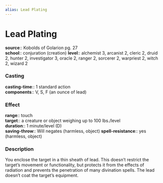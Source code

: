 ```yaml
---
alias: Lead Plating
---
```


# Lead Plating 

**source**:: Kobolds of Golarion pg. 27  
**school**:: conjuration (creation)
**level**:: alchemist 3, arcanist 2, cleric 2, druid 2, hunter 2, investigator 3, oracle 2, ranger 2, sorcerer 2, warpriest 2, witch 2, wizard 2

### Casting 

**casting-time**:: 1 standard action  
**components**:: V, S, F (an ounce of lead)

### Effect 

**range**:: touch  
**target**:: a creature or object weighing up to 100 lbs./level  
**duration**:: 1 minute/level (D)  
**saving-throw**:: Will negates (harmless, object)
**spell-resistance**:: yes (harmless, object)

### Description 

You enclose the target in a thin sheath of lead. This doesn’t restrict the target’s movement or functionality, but protects it from the effects of radiation and prevents the penetration of many divination spells. The lead doesn’t coat the target’s equipment.
